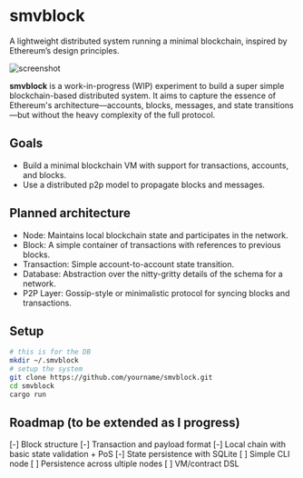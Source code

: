 # smvblock
A lightweight distributed system running a minimal blockchain, inspired by
Ethereum’s design principles.

![screenshot](/screen.png)

**smvblock** is a work-in-progress (WIP) experiment to build a super simple
blockchain-based distributed system. It aims to capture the essence of
Ethereum's architecture—accounts, blocks, messages, and state transitions—but
without the heavy complexity of the full protocol.

## Goals
- Build a minimal blockchain VM with support for transactions, accounts, and blocks.
- Use a distributed p2p model to propagate blocks and messages.

## Planned architecture
- Node: Maintains local blockchain state and participates in the network.
- Block: A simple container of transactions with references to previous blocks.
- Transaction: Simple account-to-account state transition.
- Database: Abstraction over the nitty-gritty details of the schema for a network.
- P2P Layer: Gossip-style or minimalistic protocol for syncing blocks and transactions.

## Setup
```sh
# this is for the DB
mkdir ~/.smvblock
# setup the system
git clone https://github.com/yourname/smvblock.git
cd smvblock
cargo run
```

## Roadmap (to be extended as I progress)
[-] Block structure
[-] Transaction and payload format
[-] Local chain with basic state validation + PoS
[-] State persistence with SQLite
[ ] Simple CLI node
[ ] Persistence across ultiple nodes
[ ] VM/contract DSL

